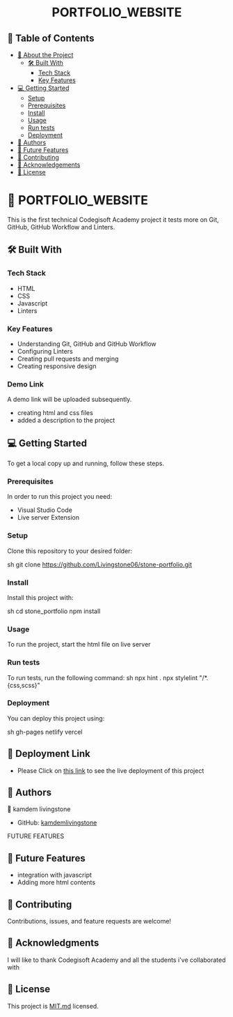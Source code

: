 <a name="readme-top"></a>

<div align="center">

  <br/>

  <h1><b>PORTFOLIO_WEBSITE</b></h1>

</div>

## 📗 Table of Contents

- [📖 About the Project](#about-project)
  - [🛠 Built With](#built-with)
    - [Tech Stack](#tech-stack)
    - [Key Features](#key-features)
- [💻 Getting Started](#getting-started)
  - [Setup](#setup)
  - [Prerequisites](#prerequisites)
  - [Install](#install)
  - [Usage](#usage)
  - [Run tests](#run-tests)
  - [Deployment](#deployment)
- [👥 Authors](#authors)
- [🔭 Future Features](#future-features)
- [🤝 Contributing](#contributing)
- [🙏 Acknowledgements](#acknowledgements)
- [📝 License](#license)

# 📖 PORTFOLIO_WEBSITE
 <a name="about-project"></a>

This is the first technical Codegisoft Academy project it tests more on Git, GitHub, GitHub Workflow and Linters.


## 🛠 Built With <a name="built-with"></a>

### Tech Stack <a name="tech-stack"></a>

- HTML
- CSS
- Javascript
- Linters

### Key Features <a name="key-features"></a>

- Understanding Git, GitHub and GitHub Workflow
- Configuring Linters
- Creating pull requests and merging
- Creating responsive design

### Demo Link <a name="demo-link"></a>

A demo link will be uploaded subsequently.
- creating html and css files
- added a description to the project

## 💻 Getting Started <a name="getting-started"></a>

To get a local copy up and running, follow these steps.

### Prerequisites

In order to run this project you need:

- Visual Studio Code
- Live server Extension

### Setup

Clone this repository to your desired folder:

sh
 git clone https://github.com/Livingstone06/stone-portfolio.git


### Install

Install this project with:

sh
  cd stone_portfolio
  npm install



### Usage

To run the project, start the html file on live server

### Run tests

To run tests, run the following command:
sh
  npx hint .
  npx stylelint "/*.{css,scss}"


### Deployment

You can deploy this project using:

sh
  gh-pages
  netlify
  vercel
## 🚀 Deployment Link <a name="deployment"></a>
- Please Click on [this link](#) to see the live deployment of this project
## 👥 Authors <a name="authors"></a>

👤 kamdem livingstone

- GitHub: [kamdemlivingstone](https://github.com/Livingstone06)

 FUTURE FEATURES 

 ## 🔭 Future Features <a name="future-features"></a>

- integration with javascript
- Adding more html contents

## 🤝 Contributing <a name="contributing"></a>

Contributions, issues, and feature requests are welcome!

## 🙏 Acknowledgments <a name="acknowledgements"></a>

I will like to thank Codegisoft Academy and all the students i've collaborated with

## 📝 License <a name="license"></a>

This project is [MIT.md](LICENSE.md) licensed.